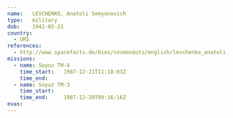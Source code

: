 ```yaml
---
name:	LEVCHENKO, Anatoli Semyonovich 
type:	military
dob:	1941-05-21
country:
  - URS
references:
  - http://www.spacefacts.de/bios/cosmonauts/english/levchenko_anatoli.htm
missions:
  - name: Soyuz TM-4
    time_start:   1987-12-21T11:18:03Z
    time_end:     
  - name: Soyuz TM-3
    time_start:   
    time_end:     1987-12-29T09:16:16Z
evas:
---
```

